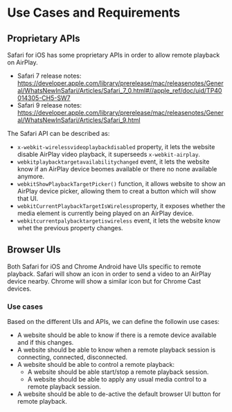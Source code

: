 # Use Cases and Requirements

## Proprietary APIs

Safari for iOS has some proprietary APIs in order to allow remote playback on AirPlay.
- Safari 7 release notes: https://developer.apple.com/library/prerelease/mac/releasenotes/General/WhatsNewInSafari/Articles/Safari_7_0.html#//apple_ref/doc/uid/TP40014305-CH5-SW7
- Safari 9 release notes: https://developer.apple.com/library/prerelease/mac/releasenotes/General/WhatsNewInSafari/Articles/Safari_9.html

The Safari API can be described as:
- ```x-webkit-wirelessvideoplaybackdisabled``` property, it lets the website disable AirPlay video playback, it superseeds ```x-webkit-airplay```.
- ```webkitplaybacktargetavailabilitychanged``` event, it lets the website know if an AirPlay device beomes available or there no none available anymore.
- ```webkitShowPlaybackTargetPicker()``` function, it allows website to show an AirPlay device picker, allowing them to creat a button which will show that UI.
- ```webkitCurrentPlaybackTargetIsWireless```property, it exposes whether the media element is currently being played on an AirPlay device.
- ```webkitcurrentpalybacktargetiswireless``` event, it lets the website know whet the previous property changes.


## Browser UIs

Both Safari for iOS and Chrome Android have UIs specific to remote playback. Safari will show an icon in order to send a video to an AirPlay device nearby. Chrome will show a similar icon but for Chrome Cast devices.

### Use cases

Based on the different UIs and APIs, we can define the followin use cases:
- A website should be able to know if there is a remote device available and if this changes.
- A website should be able to know when a remote playback session is connecting, connected, disconnected.
- A website should be able to control a remote playback:
  - A website should be able start/stop a remote playback session.
  - A website should be able to apply any usual media control to a remote playback session.
- A website should be able to de-active the default browser UI button for remote playback.
